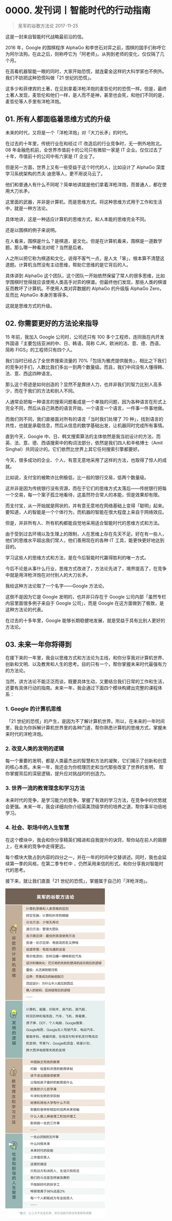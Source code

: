 # 0000. 发刊词丨智能时代的行动指南
> 吴军的谷歌方法论
2017-11-25

这是一封来自智能时代战略最前沿的信。

2016 年，Google 的围棋程序 AlphaGo 和李世石对弈之前，围棋的国手们称呼它为阿尔法狗。在此之后，则称呼它为「阿老师」。从狗到老师的变化，仅仅隔了几个月。

在高看机器智能一眼的同时，大家开始恐慌，就连霍金这样的大科学家也不例外。我们不妨把这种恐慌叫做「21 世纪的恐慌」。

这多少和菲律宾的土著，在见到拿着洋枪洋炮的麦哲伦时的恐慌一样。但是，最终土著人发现，麦哲伦和他们一样，是人而不是神，甚至也会死，和他们不同的是，麦哲伦等人手里有洋枪洋炮。

## 01. 所有人都面临着思维方式的升级

未来的时代，又将是一个「洋枪洋炮」对「大刀长矛」的时代。

在过去的十年里，传统行业在和经过 IT 改造后的行业竞争时，无一例外地败北。08 年金融危机前，全世界市值前十的公司只有微软一家是 IT 企业。仅仅过去了十年，市值前十的公司中有六家是 IT 企业了。

但是另一方面，世界上又有一些受益于这个时代的人，比如设计了 AlphaGo 深度学习系统架构的杰夫∙迪恩等人，更不用说马云了。

他们和普通人有什么不同呢？简单地讲就是他们拿着洋枪洋炮，而普通人，都在使用大刀长矛。

这里面的武器，并非是计算机，而是思维方式。将这种思维方式用于工作和生活中，就是一种方法论。

具体地讲，这是一种适应计算机的思维方式，和人本能的思维完全不同。

还是以围棋的例子来说明。

在人看来，围棋是什么？是棋道，是文化。但是在计算机看来，围棋是一道数学题。那么哪一种看法对呢？当然是后者。

人之所以把它称为棋道和文化，说得不客气一点，是人太「笨」，根本算不清楚这道题。计算机当然没有主动思维，帮助它思维的是它背后的人。

具体讲到 AlphaGo 这个团队，这个团队一开始依然保留了常人的很多思维，比如学围棋时觉得就应该使用人类高手对弈的棋谱。但最终他们发现，那些人类的棋谱反而教坏了计算机。不使用人类对弈数据的 AlphaGo 的升级版 AlphaGo Zero，反而比 AlphaGo 本身厉害得多。

这就是思维方式的升级。

## 02. 你需要更好的方法论来指导

15 年前，我加入 Google 公司时，公司还只有 100 多个工程师，连同我在内开发外国语「主要包括亚洲的中、日、韩语，简称 CJK，欧洲的法、意、德、西语，简称 FIGS」的工程师只有四个人。

我们当时已经占了全世界搜索流量的 70%「包括为雅虎提供服务」，相比之下我们的竞争对手们，人数比我们多出一到两个数量级。而且，我们中间没有人懂得韩、法、意、西这四种语言。

那么这个奇迹是如何创造的？显然不是靠拼人力，也并非我们的智力比别人高多少，而在于我们的方法和别人不同。

人通常会把每一种语言的搜索问题看成是一个单独的问题，因为各种语言在形式上完全不同，然后从自己熟悉的语言开始，一个语言一个语言，一件事一件事地做。

而我们则不同，我们直接面对所有的语言「当时我们处理了 70 种」，找到语言的共性，也就是承载信息，然后从信息的数学基础出发，让机器同时完成所有事情。

直到今天，Google 中、日、韩文搜索算法的主体依然是我当初设计的方法，而英、法、意、德、西语搜索中的构词法部分，依然是我们四人和辛格博士（Amit Singhal）共同设计的。它们依然比世界上其它任何搜索引擎都要好。

今天，很多成功的企业、个人，有意无意地采用了这样的方法，也取得了惊人的成就。

比如说，支付宝的被欺诈比例极低，比一般的银行交易，低两个数量级。

这并非是因为传统银行没有资源，而在于它们的思维方式太落后——传统银行把每一个交易，每一个案子孤立地看待，这虽然符合常人的本能，但是效果却有限。

而支付宝，从一开始就是网状的，并有意无意地在网络基础上变得「聪明」起来。要知道，人的智能是一个个体行为，而机器的智能在很大程度上来自于网络效应。

但是，并非所有人、所有机构都能自觉地采用适合智能时代的思维方式和方法。

由于受到过去环境以及生理上的限制，人在思维上存在先天不足。好在有一些人，他们的思维水平超出我们常人，他们善用现在的各种 IT 工具，能更快更好地达到目的。

学习这些人的思维方式和方法，是在今后智能时代赢得胜利的唯一方式。

今后不论是从事什么行业，思维方式改进了，方法论先进了，境界提高了，在竞争中就是用洋枪洋炮在对付别人的大刀长矛。

我给这种方法论取了一个名字——Google 方法论。

这倒不是因为它是 Google 发明的，也并非只存在于 Google 公司内部「虽然专栏内容里面很多例子来自于 Google 公司」，而是 Google 在这方面做到了极致，是这种方法论的代表。

在过去的十多年里，Google 能够长期稳健地发展，就是受益于具有比别人更好的方法论。

## 03. 未来一年你将得到

在接下来的一年里，我会以思维方式和方法论为主线，和你分享我对计算机世界、创新和文明、以及教育和人生的思考。目的只有一个，帮你掌握未来时代最强有力的方法论。

当然，讲方法论不能泛泛而谈，既要具体生动，又要结合我们日常的工作和生活，还要有具体行动的指南。未来一年，我会通过下面四个模块构建出完整的课程体系：

### 1. Google 的计算机思维

 「21 世纪的恐慌」的产生，是因为不了解计算机世界。所以，在未来的一年时间里，我会为你拆解计算机世界里的各种门道，帮你熟悉计算机的思维方式，掌握未来时代的洋枪洋炮。
 
### 2. 改变人类的发明的逻辑

每一个重要的发明，都是人类最杰出的智慧和方法的凝聚，它们揭示了创新和创意的核心本质。未来一年，我还会为你梳理历史和当代那些改变了世界的发明， 帮你掌握背后的深层逻辑，提升应对挑战时的创造力。

### 3. 世界一流的教育理念和学习方法

未来时代的竞争，是学习能力的竞争。掌握了有效的学习方法，在竞争中的优势就会更强。未来一年，我会详细向你介绍英美顶级学府的培养之道，帮你事半功倍地学习。

### 4. 社会、职场中的人生智慧

在这个模块中，我会和你分享精英们精进和自我提升的诀窍，帮你站在前人的肩膀上，在未来的竞争中走得更远。

每个模块大致占到内容的四分之一，并在一年的时间中交替讲述。同时，我也会延续第一季的风格，在第二季专栏中 ，仍然采用来信的形式，和你分享我对智能时代的思考。

接下来，就让我们直面「21 世纪的恐慌」，掌握属于自己的「洋枪洋炮」。

![](./res/2018001.jpg)
